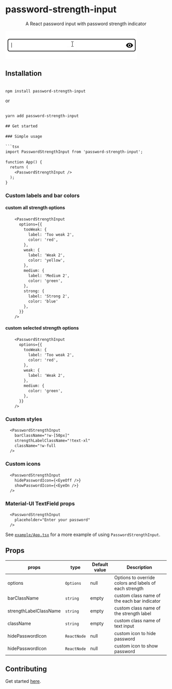 # password-strength-input

<p align="center">
A React password input with password strength indicator
</p>


![Gif](https://github.com/tiavina-mika/password-strength-input/blob/main/screenshots/example.gif)

## Installation

```shell

npm install password-strength-input

```
or
```shell

yarn add password-strength-input

## Get started

### Simple usage

```tsx
import PasswordStrengthInput from 'password-strength-input';

function App() {
  return (
    <PasswordStrengthInput />
  );
}
```

### Custom labels and bar colors
#### custom all strength options
```tsx
    <PasswordStrengthInput
      options={{
        tooWeak: {
          label: 'Too weak 2',
          color: 'red',
        },
        weak: {
          label: 'Weak 2',
          color: 'yellow',
        },
        medium: {
          label: 'Medium 2',
          color: 'green',
        },
        strong: {
          label: 'Strong 2',
          color: 'blue'
        },
      }}
    />
```

#### custom selected strength options
```tsx
    <PasswordStrengthInput
      options={{
        tooWeak: {
          label: 'Too weak 2',
          color: 'red',
        },
        weak: {
          label: 'Weak 2',
        },
        medium: {
          color: 'green',
        },
      }}
    />
```

### Custom styles

```tsx
  <PasswordStrengthInput
    barClassName="!w-[50px]"
    strengthLabelClassName="!text-xl"
    className="!w-full
  />
```

### Custom icons

```tsx
  <PasswordStrengthInput
    hidePasswordIcon={<EyeOff />}
    showPasswordIcon={<EyeOn />}
  />
```


### Material-UI TextField props

```tsx
  <PasswordStrengthInput
    placeholder="Enter your password"
  />
```

See [`example/App.tsx`](https://github.com/tiavina-mika/password-strength-input/tree/main/example) for a more example of using `PasswordStrengthInput`.

## Props

|props |type                          | Default value                         | Description |
|----------------|-------------------------------|-----------------------------|-----------------------------|
|options|`Options`|null|Options to override colors and labels of each strength
|barClassName|`string`|empty|custom class name of the each bar indicator
|strengthLabelClassName|`string`|empty|custom class name of the strength label
|className|`string`|empty|custom class name of text input
|hidePasswordIcon|`ReactNode`|null|custom icon to hide password
|hidePasswordIcon|`ReactNode`|null|custom icon to show password

## Contributing

Get started [here](https://github.com/tiavina-mika/password-strength-input/blob/main/CONTRIBUTING.md).
